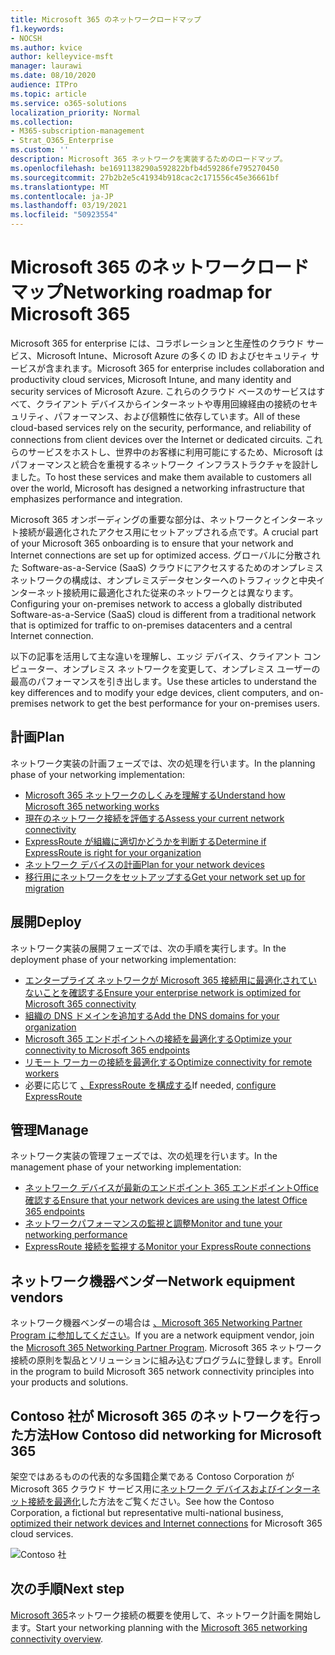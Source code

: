 ```yaml
---
title: Microsoft 365 のネットワークロードマップ
f1.keywords:
- NOCSH
ms.author: kvice
author: kelleyvice-msft
manager: laurawi
ms.date: 08/10/2020
audience: ITPro
ms.topic: article
ms.service: o365-solutions
localization_priority: Normal
ms.collection:
- M365-subscription-management
- Strat_O365_Enterprise
ms.custom: ''
description: Microsoft 365 ネットワークを実装するためのロードマップ。
ms.openlocfilehash: be1691138290a592822bfb4d59286fe795270450
ms.sourcegitcommit: 27b2b2e5c41934b918cac2c171556c45e36661bf
ms.translationtype: MT
ms.contentlocale: ja-JP
ms.lasthandoff: 03/19/2021
ms.locfileid: "50923554"
---
```

# <a name="networking-roadmap-for-microsoft-365"></a><span data-ttu-id="a0cb3-103">Microsoft 365 のネットワークロードマップ</span><span class="sxs-lookup"><span data-stu-id="a0cb3-103">Networking roadmap for Microsoft 365</span></span>

<span data-ttu-id="a0cb3-104">Microsoft 365 for enterprise には、コラボレーションと生産性のクラウド サービス、Microsoft Intune、Microsoft Azure の多くの ID およびセキュリティ サービスが含まれます。</span><span class="sxs-lookup"><span data-stu-id="a0cb3-104">Microsoft 365 for enterprise includes collaboration and productivity cloud services, Microsoft Intune, and many identity and security services of Microsoft Azure.</span></span> <span data-ttu-id="a0cb3-105">これらのクラウド ベースのサービスはすべて、クライアント デバイスからインターネットや専用回線経由の接続のセキュリティ、パフォーマンス、および信頼性に依存しています。</span><span class="sxs-lookup"><span data-stu-id="a0cb3-105">All of these cloud-based services rely on the security, performance, and reliability of connections from client devices over the Internet or dedicated circuits.</span></span> <span data-ttu-id="a0cb3-106">これらのサービスをホストし、世界中のお客様に利用可能にするため、Microsoft はパフォーマンスと統合を重視するネットワーク インフラストラクチャを設計しました。</span><span class="sxs-lookup"><span data-stu-id="a0cb3-106">To host these services and make them available to customers all over the world, Microsoft has designed a networking infrastructure that emphasizes performance and integration.</span></span> 

<span data-ttu-id="a0cb3-107">Microsoft 365 オンボーディングの重要な部分は、ネットワークとインターネット接続が最適化されたアクセス用にセットアップされる点です。</span><span class="sxs-lookup"><span data-stu-id="a0cb3-107">A crucial part of your Microsoft 365 onboarding is to ensure that your network and Internet connections are set up for optimized access.</span></span> <span data-ttu-id="a0cb3-108">グローバルに分散された Software-as-a-Service (SaaS) クラウドにアクセスするためのオンプレミス ネットワークの構成は、オンプレミスデータセンターへのトラフィックと中央インターネット接続用に最適化された従来のネットワークとは異なります。</span><span class="sxs-lookup"><span data-stu-id="a0cb3-108">Configuring your on-premises network to access a globally distributed Software-as-a-Service (SaaS) cloud is different from a traditional network that is optimized for traffic to on-premises datacenters and a central Internet connection.</span></span> 

<span data-ttu-id="a0cb3-109">以下の記事を活用して主な違いを理解し、エッジ デバイス、クライアント コンピューター、オンプレミス ネットワークを変更して、オンプレミス ユーザーの最高のパフォーマンスを引き出します。</span><span class="sxs-lookup"><span data-stu-id="a0cb3-109">Use these articles to understand the key differences and to modify your edge devices, client computers, and on-premises network to get the best performance for your on-premises users.</span></span>

## <a name="plan"></a><span data-ttu-id="a0cb3-110">計画</span><span class="sxs-lookup"><span data-stu-id="a0cb3-110">Plan</span></span>

<span data-ttu-id="a0cb3-111">ネットワーク実装の計画フェーズでは、次の処理を行います。</span><span class="sxs-lookup"><span data-stu-id="a0cb3-111">In the planning phase of your networking implementation:</span></span>

- [<span data-ttu-id="a0cb3-112">Microsoft 365 ネットワークのしくみを理解する</span><span class="sxs-lookup"><span data-stu-id="a0cb3-112">Understand how Microsoft 365 networking works</span></span>](microsoft-365-networking-overview.md)
- [<span data-ttu-id="a0cb3-113">現在のネットワーク接続を評価する</span><span class="sxs-lookup"><span data-stu-id="a0cb3-113">Assess your current network connectivity</span></span>](assessing-network-connectivity.md)
- [<span data-ttu-id="a0cb3-114">ExpressRoute が組織に適切かどうかを判断する</span><span class="sxs-lookup"><span data-stu-id="a0cb3-114">Determine if ExpressRoute is right for your organization</span></span>](network-planning-with-expressroute.md)
- [<span data-ttu-id="a0cb3-115">ネットワーク デバイスの計画</span><span class="sxs-lookup"><span data-stu-id="a0cb3-115">Plan for your network devices</span></span>](plan-for-network-devices.md)
- [<span data-ttu-id="a0cb3-116">移行用にネットワークをセットアップする</span><span class="sxs-lookup"><span data-stu-id="a0cb3-116">Get your network set up for migration</span></span>](network-and-migration-planning.md)

## <a name="deploy"></a><span data-ttu-id="a0cb3-117">展開</span><span class="sxs-lookup"><span data-stu-id="a0cb3-117">Deploy</span></span>

<span data-ttu-id="a0cb3-118">ネットワーク実装の展開フェーズでは、次の手順を実行します。</span><span class="sxs-lookup"><span data-stu-id="a0cb3-118">In the deployment phase of your networking implementation:</span></span>

- [<span data-ttu-id="a0cb3-119">エンタープライズ ネットワークが Microsoft 365 接続用に最適化されていないことを確認する</span><span class="sxs-lookup"><span data-stu-id="a0cb3-119">Ensure your enterprise network is optimized for Microsoft 365 connectivity</span></span>](set-up-network-for-microsoft-365.md)
- [<span data-ttu-id="a0cb3-120">組織の DNS ドメインを追加する</span><span class="sxs-lookup"><span data-stu-id="a0cb3-120">Add the DNS domains for your organization</span></span>](../admin/setup/add-domain.md)
- [<span data-ttu-id="a0cb3-121">Microsoft 365 エンドポイントへの接続を最適化する</span><span class="sxs-lookup"><span data-stu-id="a0cb3-121">Optimize your connectivity to Microsoft 365 endpoints</span></span>](microsoft-365-ip-web-service.md)
- [<span data-ttu-id="a0cb3-122">リモート ワーカーの接続を最適化する</span><span class="sxs-lookup"><span data-stu-id="a0cb3-122">Optimize connectivity for remote workers</span></span>](microsoft-365-vpn-split-tunnel.md)
- <span data-ttu-id="a0cb3-123">必要に応じて [、ExpressRoute を構成する](azure-expressroute.md)</span><span class="sxs-lookup"><span data-stu-id="a0cb3-123">If needed, [configure ExpressRoute](azure-expressroute.md)</span></span>

## <a name="manage"></a><span data-ttu-id="a0cb3-124">管理</span><span class="sxs-lookup"><span data-stu-id="a0cb3-124">Manage</span></span>

<span data-ttu-id="a0cb3-125">ネットワーク実装の管理フェーズでは、次の処理を行います。</span><span class="sxs-lookup"><span data-stu-id="a0cb3-125">In the management phase of your networking implementation:</span></span>

- [<span data-ttu-id="a0cb3-126">ネットワーク デバイスが最新のエンドポイント 365 エンドポイントOffice確認する</span><span class="sxs-lookup"><span data-stu-id="a0cb3-126">Ensure that your network devices are using the latest Office 365 endpoints</span></span>](microsoft-365-endpoints.md)
- [<span data-ttu-id="a0cb3-127">ネットワークパフォーマンスの監視と調整</span><span class="sxs-lookup"><span data-stu-id="a0cb3-127">Monitor and tune your networking performance</span></span>](network-planning-and-performance.md)
- [<span data-ttu-id="a0cb3-128">ExpressRoute 接続を監視する</span><span class="sxs-lookup"><span data-stu-id="a0cb3-128">Monitor your ExpressRoute connections</span></span>](managing-expressroute-for-connectivity.md)

## <a name="network-equipment-vendors"></a><span data-ttu-id="a0cb3-129">ネットワーク機器ベンダー</span><span class="sxs-lookup"><span data-stu-id="a0cb3-129">Network equipment vendors</span></span>

<span data-ttu-id="a0cb3-130">ネットワーク機器ベンダーの場合は [、Microsoft 365 Networking Partner Program に参加してください](microsoft-365-networking-partner-program.md)。</span><span class="sxs-lookup"><span data-stu-id="a0cb3-130">If you are a network equipment vendor, join the [Microsoft 365 Networking Partner Program](microsoft-365-networking-partner-program.md).</span></span> <span data-ttu-id="a0cb3-131">Microsoft 365 ネットワーク接続の原則を製品とソリューションに組み込むプログラムに登録します。</span><span class="sxs-lookup"><span data-stu-id="a0cb3-131">Enroll in the program to build Microsoft 365 network connectivity principles into your products and solutions.</span></span> 

## <a name="how-contoso-did-networking-for-microsoft-365"></a><span data-ttu-id="a0cb3-132">Contoso 社が Microsoft 365 のネットワークを行った方法</span><span class="sxs-lookup"><span data-stu-id="a0cb3-132">How Contoso did networking for Microsoft 365</span></span>

<span data-ttu-id="a0cb3-133">架空ではあるものの代表的な多国籍企業である Contoso Corporation が Microsoft 365 クラウド サービス用に[ネットワーク デバイスおよびインターネット接続を最適化](contoso-networking.md)した方法をご覧ください。</span><span class="sxs-lookup"><span data-stu-id="a0cb3-133">See how the Contoso Corporation, a fictional but representative multi-national business, [optimized their network devices and Internet connections](contoso-networking.md) for Microsoft 365 cloud services.</span></span>

![Contoso 社](../media/contoso-overview/contoso-icon.png)

## <a name="next-step"></a><span data-ttu-id="a0cb3-135">次の手順</span><span class="sxs-lookup"><span data-stu-id="a0cb3-135">Next step</span></span>

<span data-ttu-id="a0cb3-136">[Microsoft 365](microsoft-365-networking-overview.md)ネットワーク接続の概要を使用して、ネットワーク計画を開始します。</span><span class="sxs-lookup"><span data-stu-id="a0cb3-136">Start your networking planning with the [Microsoft 365 networking connectivity overview](microsoft-365-networking-overview.md).</span></span>